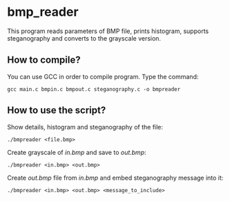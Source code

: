 # bmp_reader
This program reads parameters of BMP file, prints histogram, supports steganography and converts to the grayscale version.

## How to compile?
You can use GCC in order to compile program. Type the command:

    gcc main.c bmpin.c bmpout.c steganography.c -o bmpreader

## How to use the script?
Show details, histogram and steganography of the file:

    ./bmpreader <file.bmp>

Create grayscale of *in.bmp* and save to *out.bmp*:

    ./bmpreader <in.bmp> <out.bmp>

Create *out.bmp* file from *in.bmp* and embed steganography message into it:

    ./bmpreader <in.bmp> <out.bmp> <message_to_include>